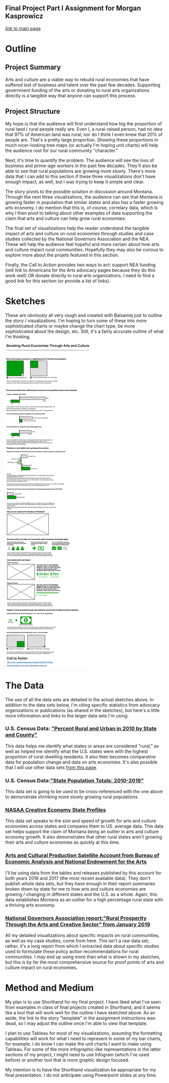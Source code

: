 ## Final Project Part I Assignment for Morgan Kasprowicz  
[link to main page](/README.md)  
# Outline
## Project Summary  
Arts and culture are a viable way to rebuild rural economies that have suffered lost of business and talent over the past few decades. Supporting government funding of the arts or donating to rural arts organizations directly is a tangible way that anyone can support this process. 
## Project Structure   
My hope is that the audience will first understand how big the proportion of rural land / rural people really are. Even I, a rural-raised person, had no idea that 97% of American land was rural; nor do I think I even knew that 20% of people are. That's a pretty large proportion. Showing these proportions in much nicer-looking tree maps (or actually I'm hoping unit charts) will help the audience root for our rural community "character."   

Next, it's time to quantify the problem. The audience will see the loss of business and prime-age workers in the past few decades. They'll also be able to see that rural populations are growing more slowly. There's more data that I can add to this section if these three visualizations don't have enough impact, as well, but I was trying to keep it simple and clear.  

The story pivots to the possible solution in discussion around Montana. Through the next three visualizations, the audience can see that Montana is growing faster in population that similar states and also has a faster growing arts economy. I do mention that this is, of course, correlary data, which is why I then pivot to talking about other examples of data supporting the claim that arts and culture can help grow rural economies.  

The final set of visualizations help the reader understand the tangible impact of arts and culture on rural economies through studies and case studies collected by the National Governors Association and the NEA. These will help the audience feel hopeful and more certain about how arts and culture impact rural communities. Hopefully they may also be curious to explore more about the projets featured in this section.  

Finally, the Call to Action provides two ways to act: support NEA funding (will link to Americans for the Arts advocacy pages because they do this work well) OR donate directly to rural arts organizations. I need to find a good link for this section (or provide a list of links). 
# Sketches
These are obviously all very rough and created with Balsamiq just to outline the story / visualizations. I'm hoping to turn some of these into more sophisticated charts or maybe change the chart type, be more sophisticated about the design, etc. Still, it's a fairly accurate outline of what I'm thinking.   
  
![image](Final_wireframe.png)    
# The Data  
The use of all the data sets are detailed in the actual sketches above. In addition to the data sets below, I'm citing specific statistics from advocacy organizations or publications (as shared in the sketches), but here's a little more information and links to the larger data sets I'm using: 
### U.S. Census Data: ["Percent Rural and Urban in 2010 by State and County"](https://www2.census.gov/geo/docs/reference/ua/PctUrbanRural_County.xls)
This data helps me identify what states or areas are considered "rural," as well as helped me identify what the U.S. states were with the highest proportion of rural-dwelling residents. It also then becomes comparative data for population change and data on arts economies. It's also possible that I will use other data sets [from this page](https://www.census.gov/programs-surveys/geography/guidance/geo-areas/urban-rural/2010-urban-rural.html).
### U.S. Census Data:["State Population Totals: 2010-2019"](https://www.census.gov/data/tables/time-series/demo/popest/2010s-state-total.html)
This data set is going to be used to be cross-referenced with the one above to demonstrate shrinking more slowly growing rural populations.  
### [NASAA Creative Economy State Profiles](https://nasaa-arts.org/nasaa_research/creative-economy-state-profiles/)  
This data set speaks to the size and speed of growth for arts and culture economies across states and compares them to US. average data. This data set helps support the claim of Montana being an outlier in arts and culture economy growth. It also demonstrates that other rural states aren't growing their arts and culture economies as quickly at this time.   
### [Arts and Cultural Production Satellite Account from Bureau of Economic Analysis and National Endowment for the Arts](https://www.bea.gov/data/special-topics/arts-and-culture)  
I'll be using data from the tables and releases published by this account for both years 2016 and 2017 (the most recent available data). They don't publish whole data sets, but they have enough in their report summaries broken down by state for me to how arts and culture economies are growing / changing in different states and the U.S. as a whole. Again, this data establishes Montana as an outlier for a high percentage rural state with a thriving arts economy.   
### [National Governors Association report:"Rural Prosperity Through the Arts and Creative Sector" from January 2019](https://www.nga.org/wp-content/uploads/2019/01/NGA_RuralArtsReport.pdf)  
All my detailed visualizations about specific impacts on rural communities, as well as my case studies, come from here. This isn't a raw data set; rather, it's a long report from which I extracted data about specific studies used to formulate these policy action recommendations for rural communities. I may end up using more than what is shown in my sketches, but this is by far the most comprehensive source for proof points of arts and culture impact on rural economies.    
# Method and Medium  
My plan is to use Shorthand for my final project. I have liked what I've seen from examples in class of final projects created in Shorthand, and it seems like a tool that will work well for the outline I have sketched above. As an aside, the link to the story "template" in the assignment instructions was dead, so I may adjust the outline once I'm able to view that template.     

I plan to use Tableau for most of my visualizations, assuming the formatting capabilities will work for what I need to represent in some of my bar charts, for example. I do know I can make the unit charts I want to make using Tableau. For some of the more infographic-like representations in the latter sections of my project, I might need to use Infogram (which I've used before) or another tool that is more graphic design focused.    

My intention is to have the Shorthand visualization be appropriate for my final presentation. I do not anticipate using Powerpoint slides at any time. 
